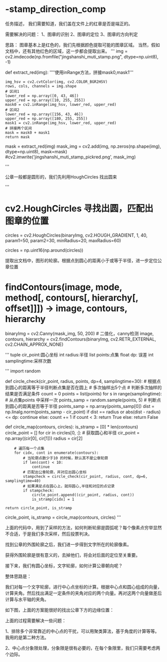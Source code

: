 # -stamp_direction_comp

任务描述，
我们需要知道，我们盖在文件上的红章是否是端正的。





需要解决的问题：
1、图章的识别
2、图章的定位
3、图章的方向判定

思路：
图章基本上是红色的，我们先根据颜色提取可能的图章区域。
当然，假如文档中，还有其他红色的区域，这一步都会提取出来。
'''
img = cv2.imdecode(np.fromfile("jingshanshi_muti_stamp.png", dtype=np.uint8), -1)


def extract_red(img):
    ''''使用inRange方法，拼接mask0,mask1'''

    img_hsv = cv2.cvtColor(img, cv2.COLOR_BGR2HSV)
    rows, cols, channels = img.shape
    # 区间1
    lower_red = np.array([0, 43, 46])
    upper_red = np.array([10, 255, 255])
    mask0 = cv2.inRange(img_hsv, lower_red, upper_red)
    # 区间2
    lower_red = np.array([156, 43, 46])
    upper_red = np.array([180, 255, 255])
    mask1 = cv2.inRange(img_hsv, lower_red, upper_red)
    # 拼接两个区间
    mask = mask0 + mask1
    return mask


mask = extract_red(img)
mask_img = cv2.add(img, np.zeros(np.shape(img), dtype=np.uint8), mask=mask)
#cv2.imwrite('jingshanshi_muti_stamp_pickred.png', mask_img)

'''

公章一般都是圆形的，我们先利用HoughCircles 找出圆来

'''
# cv2.HoughCircles 寻找出圆，匹配出图章的位置

circles = cv2.HoughCircles(binaryImg, cv2.HOUGH_GRADIENT, 1, 40,
                           param1=50, param2=30, minRadius=20, maxRadius=60)

circles = np.uint16(np.around(circles))

提取出文档中，图形的轮廓。根据点到圆心的距离小于或等于半径，进一步定位公章位置

# findContours(image, mode, method[, contours[, hierarchy[, offset]]]) -> image, contours, hierarchy
binaryImg = cv2.Canny(mask_img, 50, 200)  # 二值化，canny检测
image, contours, hierarchy = cv2.findContours(binaryImg, cv2.RETR_EXTERNAL, cv2.CHAIN_APPROX_NONE)

'''
tuple cir_point:圆心坐标
int radius:半径
list points:点集
float dp: 误差
int samplingtime:采样次数

'''
import random


def circle_check(cir_point, radius, points, dp=4, samplingtime=30):
    # 根据点到圆心的距离等于半径判断点集是否在圆上
    # 多次抽样出5个点
    # 判断多次抽样的结果是否满足条件
    count = 0
    points = list(points)
    for s in range(samplingtime):
        # 从点集points 中采样一次
        points_samp = random.sample(points, 5)
        # 判断点到圆心的距离是否等于半径
        points_samp = np.array(points_samp[0])
        dist = np.linalg.norm(points_samp - cir_point)
        if dist == radius or abs(dist - radius) <= dp:
            continue
        else:
            count += 1
    if count < 3:
        return True
    else:
        return False


def circle_map(contours, circles):
    is_stramp = [0] * len(contours)
    circle_point = []
    for cir in circles[0, :]:
        # 获取圆心和半径
        cir_point = np.array((cir[0], cir[1]))
        radius = cir[2]

        # 遍历每一个点集
        for cidx, cont in enumerate(contours):
            # 当轮廓点数少于10 的时候，默认其不是公章轮廓
            if len(cont) < 10:
                continue
            # 匹配出公章轮廓，并对应出圆心坐标
            stampcheck = circle_check(cir_point, radius, cont, dp=6, samplingtime=40)
            # 如果满足点在圆心上，就将圆心,半径和对应的点记录
            if stampcheck:
                circle_point.append((cir_point, radius, cont))
                is_stramp[cidx] = 1

    return circle_point, is_stramp


circle_point, is_stramp = circle_map(contours, circles)
'''

上面的代码中，用到了采样的方法，如何判断轮廓是圆弧呢？每个像素点穷举显然不合适，于是我们多次采样，然后投票判决。



找到公章的外围轮廓之后，我们进一步得到文字所在的轮廓像素。



获得外围轮廓是很有意义的，去掉他们，将会对后面的定位至关重要。

接下来，我们有圆心坐标，文字轮廓，如何计算公章朝向呢？

整体思路是：

我们对每一个文字轮廓，进行中心点坐标的计算。根据中心点和圆心组成的向量，计算夹角。然后找出满足一定条件的夹角对应的两个向量。再对这两个向量做差后计算与水平轴的夹角。

如下图，上面的方案能很好的找出公章下方的边缘位置：



上面的过程需要解决一些问题：

1、排除多个非常靠近的中心点的干扰，可以用聚类算法，基于角度的计算等等。我用的是第二种方法。

2、中心点分象限处理，分象限是很有必要的，在每个象限里，我们只需要考虑两个边际。







